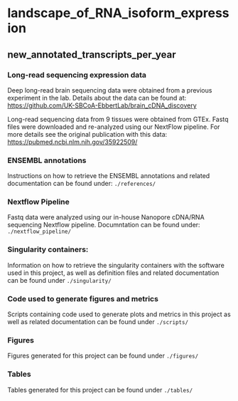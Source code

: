 # landscape_of_RNA_isoform_expression
## new_annotated_transcripts_per_year


### Long-read sequencing expression data

Deep long-read brain sequencing data were obtained from a previous experiment in the lab. Details about the data can be found at: https://github.com/UK-SBCoA-EbbertLab/brain_cDNA_discovery

Long-read sequencing data from 9 tissues were obtained from GTEx. Fastq files were downloaded and re-analyzed using our NextFlow pipeline. For more details see the original publication with this data: https://pubmed.ncbi.nlm.nih.gov/35922509/


### ENSEMBL annotations

Instructions on how to retrieve the ENSEMBL annotations and related documentation can be found under: `./references/`

### Nextflow Pipeline 

Fastq data were analyzed using our in-house Nanopore cDNA/RNA sequencing Nextflow pipeline. Documntation can be found under: `./nextflow_pipeline/`

### Singularity containers:

Information on how to retrieve the singularity containers with the software used in this project, as well as definition files and related documentation can be found under `./singularity/`


### Code used to generate figures and metrics

Scripts containing code used to generate plots and metrics in this project as well as related documentation can be found under `./scripts/`


### Figures

Figures generated for this project can be found under `./figures/`


### Tables 

Tables generated for this project can be found under `./tables/`

